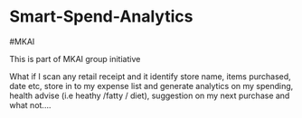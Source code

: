 # Smart-Spend-Analytics
#MKAI 

This is part of MKAI group initiative

What if I scan any retail receipt and it identify store name, items purchased, date etc, store in to my expense list and generate analytics on my spending, health advise (i.e  heathy /fatty / diet), suggestion on my next purchase and what not....
